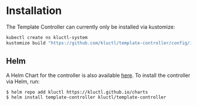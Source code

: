 <!-- This comment is uncommented when auto-synced to www-kluctl.io

---
title: Installation
description: Installation documentation
weight: 10
---
-->

# Installation

The Template Controller can currently only be installed via kustomize:

```sh
kubectl create ns kluctl-system
kustomize build "https://github.com/kluctl/template-controller/config/install?ref=v0.8.2" | kubectl apply -f-
```

## Helm
A Helm Chart for the controller is also available [here](https://github.com/kluctl/charts/tree/main/charts/template-controller).
To install the controller via Helm, run:
```shell
$ helm repo add kluctl https://kluctl.github.io/charts
$ helm install template-controller kluctl/template-controller
```
